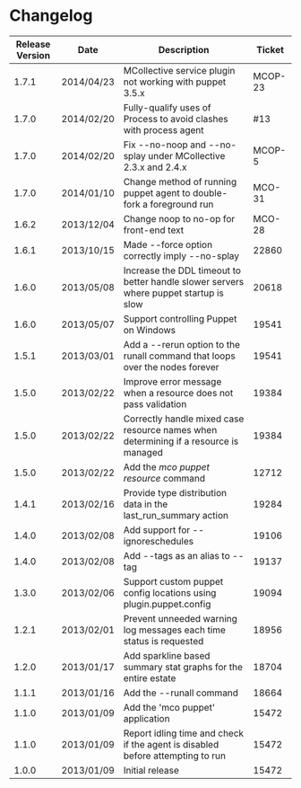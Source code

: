 Changelog
=========

|Release Version|Date|Description|Ticket|
|---------------|----|-----------|------|
|1.7.1|2014/04/23|MCollective service plugin not working with puppet 3.5.x|MCOP-23|
|1.7.0|2014/02/20|Fully-qualify uses of Process to avoid clashes with process agent|#13|
|1.7.0|2014/02/20|Fix --no-noop and --no-splay under MCollective 2.3.x and 2.4.x|MCOP-5|
|1.7.0|2014/01/10|Change method of running puppet agent to double-fork a foreground run|MCO-31|
|1.6.2|2013/12/04|Change noop to no-op for front-end text|MCO-28|
|1.6.1|2013/10/15|Made --force option correctly imply --no-splay|22860|
|1.6.0|2013/05/08|Increase the DDL timeout to better handle slower servers where puppet startup is slow|20618 |
|1.6.0|2013/05/07|Support controlling Puppet on Windows|19541|
|1.5.1|2013/03/01|Add a --rerun option to the runall command that loops over the nodes forever|19541|
|1.5.0|2013/02/22|Improve error message when a resource does not pass validation|19384|
|1.5.0|2013/02/22|Correctly handle mixed case resource names when determining if a resource is managed|19384|
|1.5.0|2013/02/22|Add the _mco puppet resource_ command|12712|
|1.4.1|2013/02/16|Provide type distribution data in the last_run_summary action|19284|
|1.4.0|2013/02/08|Add support for --ignoreschedules|19106|
|1.4.0|2013/02/08|Add --tags as an alias to --tag|19137|
|1.3.0|2013/02/06|Support custom puppet config locations using plugin.puppet.config|19094
|1.2.1|2013/02/01|Prevent unneeded warning log messages each time status is requested|18956|
|1.2.0|2013/01/17|Add sparkline based summary stat graphs for the entire estate|18704|
|1.1.1|2013/01/16|Add the --runall command|18664|
|1.1.0|2013/01/09|Add the 'mco puppet' application|15472|
|1.1.0|2013/01/09|Report idling time and check if the agent is disabled before attempting to run|15472|
|1.0.0|2013/01/09|Initial release|15472|
